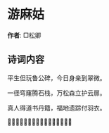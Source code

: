 # 游麻姑

**作者**: □松卿

## 诗词内容

平生但玩鲁公碑，今日身亲到翠微。

一径穹窿腾石栈，万松森立护云扉。

真人得道书丹籍，福地遗踪付羽衣。

𫏐得清幽消俗虑，不堪斜日便催归。

